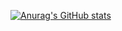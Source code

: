 [![Anurag's GitHub stats](https://github-readme-stats.vercel.app/api?username=dantnan)](https://github.com/dantnan/github-readme-stats)
